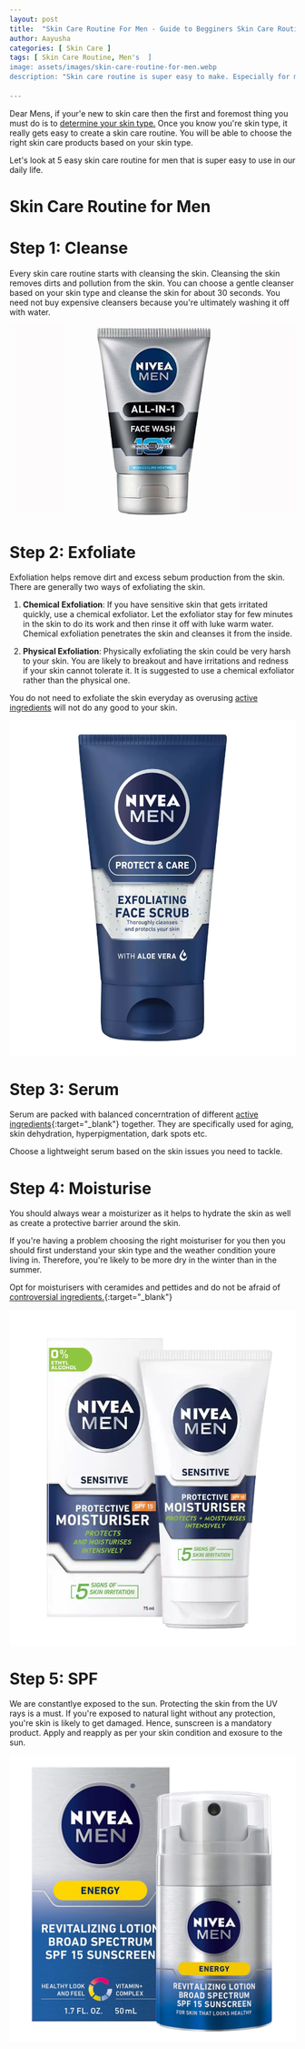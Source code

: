 ```yaml
---
layout: post
title:  "Skin Care Routine For Men - Guide to Begginers Skin Care Routine"
author: Aayusha
categories: [ Skin Care ]
tags: [ Skin Care Routine, Men's  ]
image: assets/images/skin-care-routine-for-men.webp
description: "Skin care routine is super easy to make. Especially for men who think they do not need one just because they're men. The skin has no gender and skin care routine is important for all skin types. You do need a solid men's skin care routine."

---
```



Dear Mens, if your'e new to skin care then the first and foremost thing you must do is to <a href="https://www.sheenyskincare.com/determine-your-skin-type/" target="_blank">determine your skin type.</a> Once you know you're skin type, it really gets easy to create a skin care routine. You will be able to choose the right skin care products based on your skin type.

Let's look at 5 easy skin care routine for men that is super easy to use in our daily life.

# Skin Care Routine for Men

# Step 1: Cleanse
Every skin care routine starts with cleansing the skin. Cleansing the skin removes dirts and pollution from the skin. You can choose a gentle cleanser based on your skin type and cleanse the skin for about 30 seconds. You need not buy expensive cleansers because you're ultimately washing it off with water.

![Nivea Face Wash For Men](/assets/images/nivea-face-wash-men.jpg "Nivea Face Wash For Men")

# Step 2: Exfoliate
Exfoliation helps remove dirt and excess sebum production from the skin. There are generally two ways of exfoliating the skin.

1. **Chemical Exfoliation**: If you have sensitive skin that gets irritated quickly, use a chemical exfoliator. Let the exfoliator stay for few minutes in the skin to do its work and then rinse it off with luke warm water.
Chemical exfoliation penetrates the skin and cleanses it from the inside.

2. **Physical Exfoliation**: Physically exfoliating the skin could be very harsh to your skin. You are likely to breakout and have irritations and redness if your skin cannot tolerate it. It is suggested to use a chemical exfoliator rather than the physical one.

You do not need to exfoliate the skin everyday as overusing <a href="https://www.sheenyskincare.com/active-ingredients-for-skin-care/" target="_blank">active ingredients</a> will not do any good to your skin.

![Clinique For Men Exfoliating Tonic](/assets/images/exfoliator-for-men.webp "Clinique For Men Exfoliating Tonic")

# Step 3: Serum
Serum are packed with balanced concerntration of different [active ingredients](https://sheenycare.com/active-ingredients-for-skin-care/){:target="_blank"} together. They are specifically used for aging, skin dehydration, hyperpigmentation, dark spots etc. 

Choose a lightweight serum based on the skin issues you need to tackle.

# Step 4: Moisturise
You should always wear a moisturizer as it helps to hydrate the skin as well as create a protective barrier around the skin.

If you're having a problem choosing the right moisturiser for you then you should first understand your skin type and the weather condition youre living in. Therefore, you're likely to be more dry in the winter than in the summer.

Opt for moisturisers with ceramides and pettides and do not be afraid of [controversial ingredients.](https://sheenycare.com/tags#Controversial-Ingredients){:target="_blank"}

![NIVEA MEN Sensitive Protective Moisturiser SPF15](/assets/images/nivea-moisturizer-for-men.webp "NIVEA MEN Sensitive Protective Moisturiser SPF15")

# Step 5: SPF
We are constantlye exposed to the sun. Protecting the skin from the UV rays is a must. If you're exposed to natural light without any protection, you're skin is likely to get damaged.
Hence, sunscreen is a mandatory product. Apply and reapply as per your skin condition and exosure to the sun. 

![NIVEA Men Energy Lotion - Broad Spectrum SPF 15 Sunscreen](/assets/images/nivea-sunscreen.jpg "NIVEA Men Energy Lotion - Broad Spectrum SPF 15 Sunscreen")




